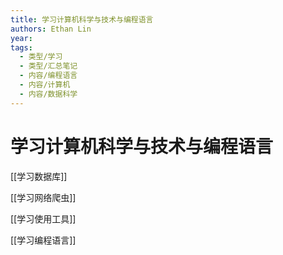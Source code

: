 ```yaml
---
title: 学习计算机科学与技术与编程语言
authors: Ethan Lin
year:
tags:
  - 类型/学习 
  - 类型/汇总笔记 
  - 内容/编程语言  
  - 内容/计算机  
  - 内容/数据科学
---
```



# 学习计算机科学与技术与编程语言





[[学习数据库]]

[[学习网络爬虫]]

[[学习使用工具]]

[[学习编程语言]]
